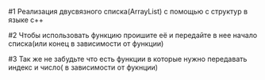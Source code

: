 #1 
Реализация двусвязного списка(ArrayList) с помощью с структур в языке с++


#2
Чтобы использовать функцию проишите её и передайте в нее начало списка(или конец в зависимости от функции)


#3
Так же не забудьте что есть функции в которые нужно передавать индекс и число( в зависимости от фукнции)
